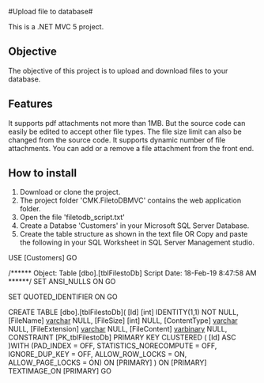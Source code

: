 #Upload file to database#

This is a .NET MVC 5 project.


Objective
----------
The objective of this project is to upload and download files to your database.


Features
---------
It supports pdf attachments not more than 1MB. But the source code can easily be edited to accept other file types.
The file size limit can also be changed from the source code.
It supports dynamic number of file attachments. You can add or a remove a file attachment from the front end.


How to install
---------------
1. Download or clone the project.
2. The project folder 'CMK.FiletoDBMVC' contains the web application folder.
3. Open the file 'filetodb_script.txt'
4. Create a Databse 'Customers' in your Microsoft SQL Server Database.
5. Create the table structure as shown in the text file OR Copy and paste the following in your SQL Worksheet in 
SQL Server Management studio.

USE [Customers]
GO

/****** Object:  Table [dbo].[tblFilestoDb]    Script Date: 18-Feb-19 8:47:58 AM ******/
SET ANSI_NULLS ON
GO

SET QUOTED_IDENTIFIER ON
GO

CREATE TABLE [dbo].[tblFilestoDb](
	[Id] [int] IDENTITY(1,1) NOT NULL,
	[FileName] [varchar](200) NULL,
	[FileSize] [int] NULL,
	[ContentType] [varchar](200) NULL,
	[FileExtension] [varchar](10) NULL,
	[FileContent] [varbinary](max) NULL,
 CONSTRAINT [PK_tblFilestoDb] PRIMARY KEY CLUSTERED 
(
	[Id] ASC
)WITH (PAD_INDEX = OFF, STATISTICS_NORECOMPUTE = OFF, IGNORE_DUP_KEY = OFF, ALLOW_ROW_LOCKS = ON, ALLOW_PAGE_LOCKS = ON) ON [PRIMARY]
) ON [PRIMARY] TEXTIMAGE_ON [PRIMARY]
GO